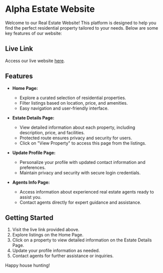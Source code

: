 # Alpha Estate Website

Welcome to our Real Estate Website! This platform is designed to help you find the perfect residential property tailored to your needs. Below are some key features of our website:

## Live Link
Access our live website [here](https://www.yourrealestatewebsite.com).

## Features
- **Home Page:**
  - Explore a curated selection of residential properties.
  - Filter listings based on location, price, and amenities.
  - Easy navigation and user-friendly interface.

- **Estate Details Page:**
  - View detailed information about each property, including description, price, and facilities.
  - Protected route ensures privacy and security for users.
  - Click on "View Property" to access this page from the listings.

- **Update Profile Page:**
  - Personalize your profile with updated contact information and preferences.
  - Maintain privacy and security with secure login credentials.

- **Agents Info Page:**
  - Access information about experienced real estate agents ready to assist you.
  - Contact agents directly for expert guidance and assistance.

## Getting Started
1. Visit the live link provided above.
2. Explore listings on the Home Page.
3. Click on a property to view detailed information on the Estate Details Page.
4. Update your profile information as needed.
5. Contact agents for further assistance or inquiries.




Happy house hunting!

